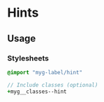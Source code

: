 # Hints

## Usage

### Stylesheets

```sass
@import "myg-label/hint"

// Include classes (optional)
+myg__classes--hint
```
